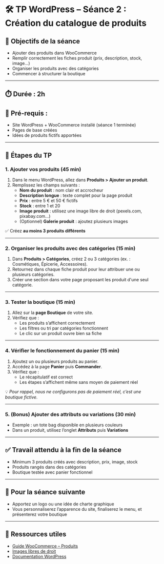 # 🛠️ TP WordPress – Séance 2 : Création du catalogue de produits

## 🎯 Objectifs de la séance
- Ajouter des produits dans WooCommerce
- Remplir correctement les fiches produit (prix, description, stock, image…)
- Organiser les produits avec des catégories
- Commencer à structurer la boutique

---

## ⏱️ Durée : 2h  
## 🔧 Pré-requis :
- Site WordPress + WooCommerce installé (séance 1 terminée)
- Pages de base créées
- Idées de produits fictifs apportées

---

## 🧭 Étapes du TP

### 1. Ajouter vos produits (45 min)

1. Dans le menu WordPress, allez dans **Produits > Ajouter un produit**.
2. Remplissez les champs suivants :
   - **Nom du produit** : nom clair et accrocheur
   - **Description longue** : texte complet pour la page produit
   - **Prix** : entre 5 € et 50 € fictifs
   - **Stock** : entre 1 et 20
   - **Image produit** : utilisez une image libre de droit (pexels.com, pixabay.com…)
   - (Optionnel) **Galerie produit** : ajoutez plusieurs images

✅ Créez **au moins 3 produits différents**

---

### 2. Organiser les produits avec des catégories (15 min)

1. Dans **Produits > Catégories**, créez 2 ou 3 catégories (ex. : Cosmétiques, Épicerie, Accessoires).
2. Retournez dans chaque fiche produit pour leur attribuer une ou plusieurs catégories.
3. Créer une section dans votre page proposant les produit d'une seul catégorie.

---

### 3. Tester la boutique (15 min)

1. Allez sur la **page Boutique** de votre site.
2. Vérifiez que :
   - Les produits s’affichent correctement
   - Les filtres ou tri par catégories fonctionnent
   - Le clic sur un produit ouvre bien sa fiche

---

### 4. Vérifier le fonctionnement du panier (15 min)

1. Ajoutez un ou plusieurs produits au panier.
2. Accédez à la page **Panier** puis **Commander**.
3. Vérifiez que :
   - Le récapitulatif est correct
   - Les étapes s’affichent même sans moyen de paiement réel

💡 *Pour rappel, nous ne configurons pas de paiement réel, c’est une boutique fictive.*

---

### 5. (Bonus) Ajouter des attributs ou variations (30 min)

- Exemple : un tote bag disponible en plusieurs couleurs
- Dans un produit, utilisez l’onglet **Attributs** puis **Variations**

---

## ✅ Travail attendu à la fin de la séance
- Minimum 3 produits créés avec description, prix, image, stock
- Produits rangés dans des catégories
- Boutique testée avec panier fonctionnel

---

## 📌 Pour la séance suivante
- Apportez un logo ou une idée de charte graphique
- Vous personnaliserez l’apparence du site, finaliserez le menu, et présenterez votre boutique

---

## 📝 Ressources utiles
- [Guide WooCommerce – Produits](https://woocommerce.com/document/managing-products/)
- [Images libres de droit](https://www.pexels.com/fr-fr/)
- [Documentation WordPress](https://wordpress.org/support/)

